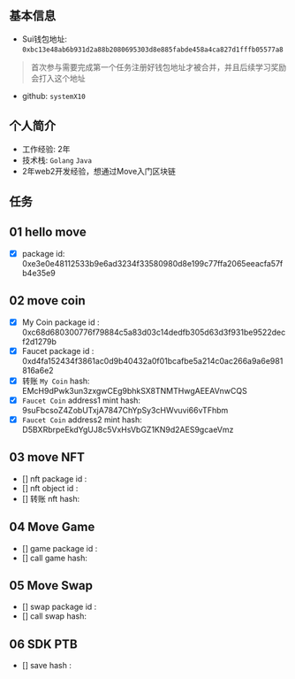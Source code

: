 ## 基本信息
- Sui钱包地址: `0xbc13e48ab6b931d2a88b2080695303d8e885fabde458a4ca827d1fffb05577a8`
> 首次参与需要完成第一个任务注册好钱包地址才被合并，并且后续学习奖励会打入这个地址
- github: `systemX10`

## 个人简介
- 工作经验: 2年
- 技术栈: `Golang` `Java`
- 2年web2开发经验，想通过Move入门区块链

## 任务

##   01 hello move  
- [x] package id: 0xe3e0e48112533b9e6ad3234f33580980d8e199c77ffa2065eeacfa57fb4e35e9

##   02 move coin
- [x] My Coin package id : 0xc68d680300776f79884c5a83d03c14dedfb305d63d3f931be9522decf2d1279b
- [x] Faucet package id : 0xd4fa152434f3861ac0d9b40432a0f01bcafbe5a214c0ac266a9a6e981816a6e2 
- [x] 转账 `My Coin` hash: EMcH9dPwk3un3zxgwCEg9bhkSX8TNMTHwgAEEAVnwCQS
- [x] `Faucet Coin` address1 mint hash: 9suFbcsoZ4ZobUTxjA7847ChYpSy3cHWvuvi66vTFhbm
- [x] `Faucet Coin` address2 mint hash:  D5BXRbrpeEkdYgUJ8c5VxHsVbGZ1KN9d2AES9gcaeVmz

##   03 move NFT
- [] nft package id :
- [] nft object id : 
- [] 转账 nft  hash:

##   04 Move Game
- [] game package id :
- [] call game hash:

##   05 Move Swap
- [] swap package id :
- [] call swap hash:

##   06 SDK PTB
- [] save hash :
